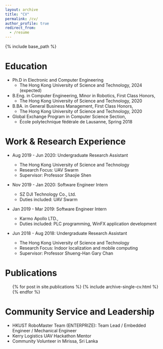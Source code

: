 ```yaml
---
layout: archive
title: "CV"
permalink: /cv/
author_profile: true
redirect_from:
  - /resume
---
```


{% include base_path %}

Education
======
* Ph.D in Electronic and Computer Engineering
  * The Hong Kong University of Science and Technology, 2024 (expected)
* B.Eng. in Computer Engineering, Minor in Robotics, First Class Honors, 
  * The Hong Kong University of Science and Technology, 2020
* B.BA. in General Business Management, First Class Honors, 
  * The Hong Kong University of Science and Technology, 2020
* Global Exchange Program in Computer Science Section, 
  * École polytechnique fédérale de Lausanne, Spring 2018

Work & Research Experience
======
* Aug 2019 - Jun 2020: Undergraduate Research Assistant
  * The Hong Kong University of Science and Technology
  * Research Focus: UAV Swarm
  * Supervisor: Professor Shaojie Shen

* Nov 2019 - Jan 2020: Software Engineer Intern
  * SZ DJI Technology Co., Ltd.
  * Duties included: UAV Swarm

* Jan 2019 - Mar 2019: Software Engineer Intern
  * Karmo Apollo LTD.,
  * Duties included: PLC programming, WinFX application development

* Jun 2018 - Aug 2018: Undergraduate Research Assistant
  * The Hong Kong University of Science and Technology
  * Research Focus: Indoor localization and mobile computing
  * Supervisor: Professor Shueng-Han Gary Chan
  
<!-- Skills
======
* C++ Programming
* Robot Manipulation
  * Sub-skill 2.1
  * Sub-skill 2.2
  * Sub-skill 2.3
* Skill 3 -->

Publications
======
  <ul>{% for post in site.publications %}
    {% include archive-single-cv.html %}
  {% endfor %}</ul>
  
<!-- Talks
======
  <ul>{% for post in site.talks %}
    {% include archive-single-talk-cv.html %}
  {% endfor %}</ul>
  
Teaching
======
  <ul>{% for post in site.teaching %}
    {% include archive-single-cv.html %}
  {% endfor %}</ul> -->
  
Community Service and Leadership
======
* HKUST RoboMaster Team (ENTERPRIZE): Team Lead / Embedded Engineer / Mechanical Engineer
* Kerry Logistics UAV Hackathon Mentor
* Community Volunteer in Mirissa, Sri Lanka
